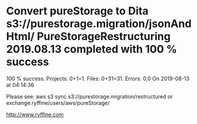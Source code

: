 # Convert pureStorage to Dita s3://purestorage.migration/jsonAndHtml/ PureStorageRestructuring 2019.08.13 completed with 100 % success

100 % success. Projects: 0+1=1.  Files: 0+31=31. Errors: 0,0  On 2019-08-13 at 04:14:36



Please see: aws s3 sync s3://purestorage.migration/restructured or exchange.ryffine/users/aws/pureStorage/

http://www.ryffine.com
